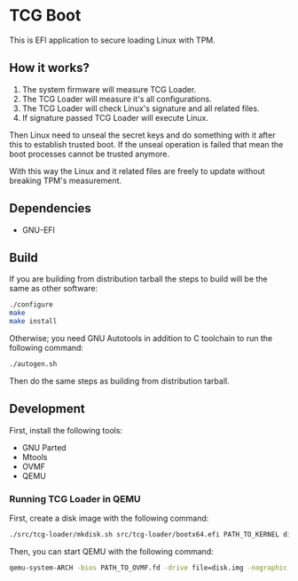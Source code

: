 # TCG Boot

This is EFI application to secure loading Linux with TPM.

## How it works?

1. The system firmware will measure TCG Loader.
2. The TCG Loader will measure it's all configurations.
3. The TCG Loader will check Linux's signature and all related files.
4. If signature passed TCG Loader will execute Linux.

Then Linux need to unseal the secret keys and do something with it after this to
establish trusted boot. If the unseal operation is failed that mean the boot
processes cannot be trusted anymore.

With this way the Linux and it related files are freely to update without
breaking TPM's measurement.

## Dependencies

- GNU-EFI

## Build

If you are building from distribution tarball the steps to build will be the
same as other software:

```sh
./configure
make
make install
```

Otherwise; you need GNU Autotools in addition to C toolchain to run the
following command:

```sh
./autogen.sh
```

Then do the same steps as building from distribution tarball.

## Development

First, install the following tools:

- GNU Parted
- Mtools
- OVMF
- QEMU

### Running TCG Loader in QEMU

First, create a disk image with the following command:

```sh
./src/tcg-loader/mkdisk.sh src/tcg-loader/bootx64.efi PATH_TO_KERNEL disk.img
```

Then, you can start QEMU with the following command:

```sh
qemu-system-ARCH -bios PATH_TO_OVMF.fd -drive file=disk.img -nographic
```
